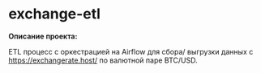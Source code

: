 # exchange-etl

**Описание проекта:**   

ETL процесс с оркестрацией на Airflow для сбора/ выгрузки данных с https://exchangerate.host/ по валютной паре BTC/USD. 







